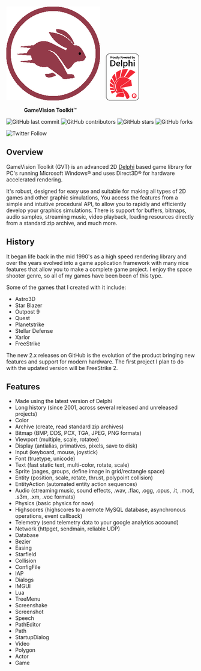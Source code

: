 ![GameVision Toolkit](/images/logo.png)&nbsp;&nbsp;&nbsp;&nbsp;[![Powered by Delphi](/images/delphi.png)](https://www.embarcadero.com/products/delphi)

&nbsp;&nbsp;&nbsp;&nbsp;&nbsp;&nbsp;&nbsp;&nbsp;&nbsp;&nbsp;&nbsp;&nbsp;**GameVision Toolkit**&trade;

![GitHub last commit](https://img.shields.io/github/last-commit/tinyBigGAMES/GameVision) ![GitHub contributors](https://img.shields.io/github/contributors/tinyBigGAMES/GameVision) ![GitHub stars](https://img.shields.io/github/stars/tinyBigGAMES/GameVision?style=social) ![GitHub forks](https://img.shields.io/github/forks/tinyBigGAMES/GameVision?style=social)

![Twitter Follow](https://img.shields.io/twitter/follow/tinyBigGAMES?style=social) 

## Overview
GameVision Toolkit (GVT) is an advanced 2D [Delphi](https://www.embarcadero.com/products/delphi) based game library for PC's running Microsoft Windows® and uses Direct3D® for hardware accelerated rendering.

It's robust, designed for easy use and suitable for making all types of 2D games and other graphic simulations, You access the features from a simple and intuitive procedural API, to allow you to rapidly and efficiently develop your graphics simulations. There is support for buffers, bitmaps, audio samples, streaming music, video playback, loading resources directly from a standard zip archive, and much more.

## History
It began life back in the mid 1990's as a high speed rendering library and over the years evolved into a game application framework with many nice features that allow you to make a complete game project. I enjoy the space shooter genre, so all of my games have been been of this type. 

Some of the games that I created with it include:
* Astro3D
* Star Blazer
* Outpost 9
* Quest
* Planetstrike 
* Stellar Defense
* Xarlor
* FreeStrike

The new 2.x releases on GitHub is the evolution of the product bringing new features and support for modern hardware. The first project I plan to do with the updated version will be FreeStrike 2.

## Features
* Made using the latest version of Delphi
* Long history (since 2001, across several released and unreleased projects)
* Color
* Archive (create, read standard zip archives)
* Bitmap (BMP, DDS, PCX, TGA, JPEG, PNG formats)
* Viewport (multiple, scale, rotatee)
* Display (antialias, primatives, pixels, save to disk)
* Input (keyboard, mouse, joystick)
* Font (truetype, unicode)
* Text (fast static text, multi-color, rotate, scale)
* Sprite (pages, groups, define image in grid/rectangle space)
* Entity (position, scale, rotate, thrust, polypoint collision)
* EntityAction (automated entity action sequences)
* Audio (streaming music, sound effects, .wav, .flac, .ogg, .opus, .it, .mod, .s3m, .xm, .voc formats)
* Physics (basic physics for now)
* Highscores (highscores to a remote MySQL database, asynchronous operations, event callback)
* Telemetry (send telemetry data to your google analytics accound)
* Network (httpget, sendmain, reliable UDP)
* Database
* Bezier
* Easing
* Starfield
* Collision
* ConfigFile
* IAP
* Dialogs
* IMGUI
* Lua 
* TreeMenu
* Screenshake
* Screenshot
* Speech
* PathEditor
* Path
* StartupDialog
* Video
* Polygon
* Actor
* Game
